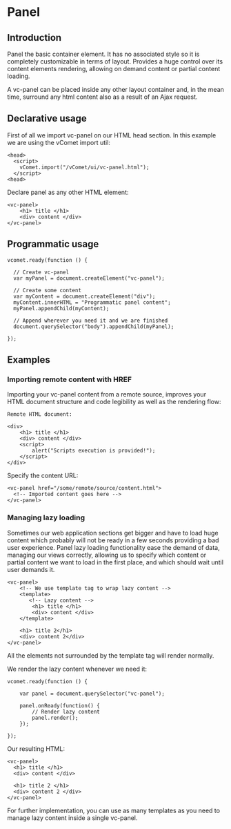 # Panel

## Introduction

Panel the basic container element. It has no associated style so it is completely customizable in terms of layout. Provides a huge control over its content elements rendering, allowing on demand content or partial content loading.

A vc-panel can be placed inside any other layout container and, in the mean time, surround any html content also as a result of an Ajax request.

## Declarative usage 

First of all we import vc-panel on our HTML head section. In this example we are using the vComet import util:

``` [html]
<head>
  <script>
    vComet.import("/vComet/ui/vc-panel.html");
  </script>
<head>
```
Declare panel as any other HTML element:

``` [html]
<vc-panel>
    <h1> title </h1>
    <div> content </div>
</vc-panel>
```
## Programmatic usage
``` [javascript]
vcomet.ready(function () {

  // Create vc-panel
  var myPanel = document.createElement("vc-panel");

  // Create some content
  var myContent = document.createElement("div");
  myContent.innerHTML = "Programmatic panel content";
  myPanel.appendChild(myContent);  

  // Append wherever you need it and we are finished
  document.querySelector("body").appendChild(myPanel);

});
```

## Examples
### Importing remote content with HREF

Importing your vc-panel content from a remote source, improves your HTML document structure and code legibility as well as the rendering flow:

``` [html]
Remote HTML document:

<div>
    <h1> title </h1>
    <div> content </div>
    <script>
        alert("Scripts execution is provided!");
    </script>
</div>
```
Specify the content URL:

``` [html]
<vc-panel href="/some/remote/source/content.html">
  <!-- Imported content goes here -->
</vc-panel>
```

### Managing lazy loading

Sometimes our web application sections get bigger and have to load huge content which probably will not be ready in a few seconds providing a bad user experience. Panel lazy loading functionality ease the demand of data, managing our views correctly, allowing us to specify which content or partial content we want to load in the first place, and which should wait until user demands it.

``` [html]
<vc-panel>
    <!-- We use template tag to wrap lazy content -->
    <template>
       <!-- Lazy content -->
        <h1> title </h1>
        <div> content </div>
    </template>

    <h1> title 2</h1>
    <div> content 2</div>
</vc-panel>
```
All the elements not surrounded by the template tag will render normally. 

We render the lazy content whenever we need it:

``` [javascript]
vcomet.ready(function () {

    var panel = document.querySelector("vc-panel");

    panel.onReady(function() {
        // Render lazy content
        panel.render();
    });

});
```
Our resulting HTML:

``` [html]
<vc-panel>
  <h1> title </h1>
  <div> content </div>
    
  <h1> title 2 </h1>
  <div> content 2 </div>
</vc-panel>
```

For further implementation, you can use as many templates as you need to manage lazy content inside a single vc-panel.